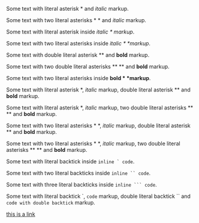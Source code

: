[//]: # (Escape italic markup)
Some text with literal asterisk \* and *italic* markup.

Some text with two literal asterisks \* \* and *italic* markup.

Some text with literal asterisk inside *italic \* markup*.

Some text with two literal asterisks inside *italic \* \*markup*.


[//]: # (Escape bold markup)
Some text with double literal asterisk \*\* and **bold** markup.

Some text with two double literal asterisks \*\* \*\* and **bold** markup.

Some text with two literal asterisks inside **bold \* \*markup**.


[//]: # (Escape italic + bold markups)

Some text with literal asterisk \*, *italic* markup, double literal asterisk \*\* and **bold** markup.

Some text with literal asterisk \*, *italic* markup, two double literal asterisks \*\* \*\* and **bold** markup.

Some text with two literal asterisks \* \*, *italic* markup, double literal asterisk \*\* and **bold** markup.

Some text with two literal asterisks \* \*, *italic* markup, two double literal asterisks \*\* \*\* and **bold** markup.


[//]: # (Escape inline code)

Some text with literal backtick inside ``inline ` code``.

Some text with two literal backticks inside ```inline `` code```.

Some text with three literal backticks inside ````inline ``` code````.

Some text with literal backtick \`, `code` markup, double literal backtick \`\` and ``code with double backtick`` markup.


[//]: # (Escape link titles "")

[this is a link](href "title with \" characters")
